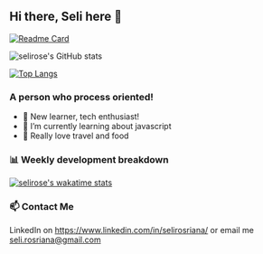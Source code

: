 ## Hi there, Seli here 👋

[![Readme Card](https://github-readme-stats.vercel.app/api/pin/?username=selirose&repo=github-readme-stats)](https://github.com/selirose/github-readme-stats)

![selirose's GitHub stats](https://github-readme-stats.vercel.app/api?username=selirose&hide=contribs,prs)

[![Top Langs](https://github-readme-stats.vercel.app/api/top-langs/?username=selirose&layout=compact)](https://github.com/selirose/github-readme-stats)

### A person who process oriented!
- 🔭 New learner, tech enthusiast!
- 🌱 I’m currently learning about javascript
- 🥘 Really love travel and food 

### 📊 Weekly development breakdown

[![selirose's wakatime stats](https://github-readme-stats.vercel.app/api/wakatime?username=selirose)](https://github.com/selirose/github-readme-stats)

### 📫 Contact Me
LinkedIn on https://www.linkedin.com/in/selirosriana/ or email me seli.rosriana@gmail.com
